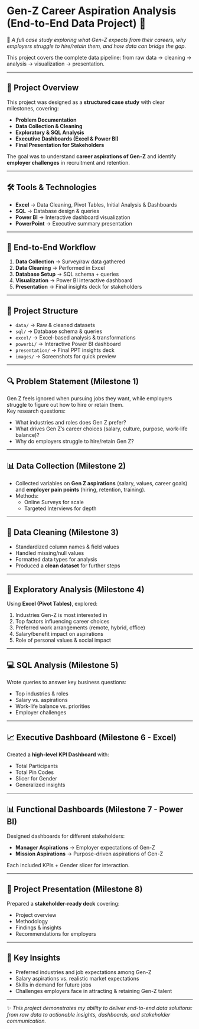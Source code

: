# Gen-Z Career Aspiration Analysis (End-to-End Data Project) 🎯

  📌 *A full case study exploring what Gen-Z expects from their careers, why employers struggle to hire/retain them, and how data can bridge the gap.*
  
This project covers the complete data pipeline: from raw data → cleaning → analysis → visualization → presentation.

---
## 📖 Project Overview
This project was designed as a **structured case study** with clear milestones, covering:
- **Problem Documentation**
- **Data Collection & Cleaning**
- **Exploratory & SQL Analysis**
- **Executive Dashboards (Excel & Power BI)**
- **Final Presentation for Stakeholders**

The goal was to understand **career aspirations of Gen-Z** and identify **employer challenges** in recruitment and retention.


---

## 🛠️ Tools & Technologies
- **Excel** → Data Cleaning, Pivot Tables, Initial Analysis & Dashboards
- **SQL** → Database design & queries
- **Power BI** → Interactive dashboard visualization
- **PowerPoint** → Executive summary presentation

---

## 📑 End-to-End Workflow
1. **Data Collection** → Survey/raw data gathered  
2. **Data Cleaning** → Performed in Excel  
3. **Database Setup** → SQL schema + queries  
4. **Visualization** → Power BI interactive dashboard  
5. **Presentation** → Final insights deck for stakeholders  

---

## 📂 Project Structure
- `data/` → Raw & cleaned datasets  
- `sql/` → Database schema & queries  
- `excel/` → Excel-based analysis & transformations  
- `powerbi/` → Interactive Power BI dashboard  
- `presentation/` → Final PPT insights deck  
- `images/` → Screenshots for quick preview  

---

## 🔍 Problem Statement (Milestone 1)
Gen Z feels ignored when pursuing jobs they want, while employers struggle to figure out how to hire or retain them.  
Key research questions:
- What industries and roles does Gen Z prefer?
- What drives Gen Z’s career choices (salary, culture, purpose, work-life balance)?
- Why do employers struggle to hire/retain Gen Z?

---

## 📊 Data Collection (Milestone 2)
- Collected variables on **Gen Z aspirations** (salary, values, career goals) and **employer pain points** (hiring, retention, training).
- Methods:
  - Online Surveys for scale
  - Targeted Interviews for depth

---

## 🧹 Data Cleaning (Milestone 3)
- Standardized column names & field values  
- Handled missing/null values  
- Formatted data types for analysis  
- Produced a **clean dataset** for further steps  

---

## 🔎 Exploratory Analysis (Milestone 4)
Using **Excel (Pivot Tables)**, explored:
1. Industries Gen-Z is most interested in
2. Top factors influencing career choices
3. Preferred work arrangements (remote, hybrid, office)
4. Salary/benefit impact on aspirations
5. Role of personal values & social impact

---

## 💻 SQL Analysis (Milestone 5)
Wrote queries to answer key business questions:
- Top industries & roles
- Salary vs. aspirations
- Work-life balance vs. priorities
- Employer challenges

---

## 📈 Executive Dashboard (Milestone 6 - Excel)
Created a **high-level KPI Dashboard** with:
- Total Participants
- Total Pin Codes
- Slicer for Gender
- Generalized insights

---

## 📊 Functional Dashboards (Milestone 7 - Power BI)
Designed dashboards for different stakeholders:
- **Manager Aspirations** → Employer expectations of Gen-Z
- **Mission Aspirations** → Purpose-driven aspirations of Gen-Z

Each included KPIs + Gender slicer for interaction.

---

## 🎤 Project Presentation (Milestone 8)
Prepared a **stakeholder-ready deck** covering:
- Project overview
- Methodology
- Findings & insights
- Recommendations for employers
  

---
## 🚀 Key Insights
- Preferred industries and job expectations among Gen-Z
- Salary aspirations vs. realistic market expectations
- Skills in demand for future jobs
- Challenges employers face in attracting & retaining Gen-Z talent

---

✨ *This project demonstrates my ability to deliver end-to-end data solutions: from raw data to actionable insights, dashboards, and stakeholder communication.*
